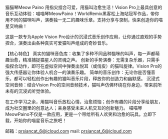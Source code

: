 猫猫琴Meow Paino 用指尖捏合可爱，用猫叫治愈生活！Vision Pro上最具创意的音乐互动体验：喵喵琴MeowPaino！WorldRemix黑客松上海站冠军作品，带你用不同的猫咪叫声，演奏独一无二的趣味乐章。支持分享与录制，快来创造你的喵星交响曲！

这是一款专为Apple Vision Pro设计的沉浸式音乐创作应用，让你通过直观的手势捏合，演奏出由各种真实可爱猫叫声组成的奇妙音乐。

【核心特色】 真实的猫咪音色库：收集了多种不同品种猫咪的叫声，每一声都萌趣治愈，精准捕捉猫星人的灵魂之声。 创新的手势演奏：无需复杂乐器，只需手指捏合动作，即可在虚拟空间中弹奏出悦耳（或俏皮）的猫叫旋律。Vision Pro的强大传感器让你体验人机合一的演奏乐趣。 简单的音乐创作：无论你是否懂音乐，都可以轻松创作出有趣的猫叫音乐片段，释放你的创造力和幽默感。 沉浸式空间音频：结合Vision Pro的空间音频技术，猫叫声仿佛环绕在你身边，带来前所未有的沉浸式听觉体验。

在工作学习之余，用猫叫音乐放松心情，治愈烦恼；创作有趣的片段分享给朋友，成为社交圈里的创意达人；亲身感受未来人机交互的创新魅力。 喵喵琴MeowPaino不仅是一款应用，更是一个带给所有人欢笑和治愈的玩具。立即下载，开始你的喵星音乐之旅吧！

邮箱：prsiancat_6@icloud.com mail: prsiancat_6@icloud.com
